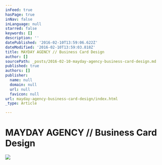 ```yaml
---
inFeed: true
hasPage: true
inNav: false
inLanguage: null
starred: false
keywords: []
description: ''
datePublished: '2016-02-10T13:59:06.622Z'
dateModified: '2016-02-10T13:59:03.818Z'
title: MAYDAY AGENCY // Business Card Design
author: []
sourcePath: _posts/2016-02-10-mayday-agency-business-card-design.md
published: true
authors: []
publisher:
  name: null
  domain: null
  url: null
  favicon: null
url: mayday-agency-business-card-design/index.html
_type: Article

---
```

# MAYDAY AGENCY // Business Card Design
![](https://the-grid-user-content.s3-us-west-2.amazonaws.com/396d34f7-9fea-4940-a661-e3c1241990c0.jpg)